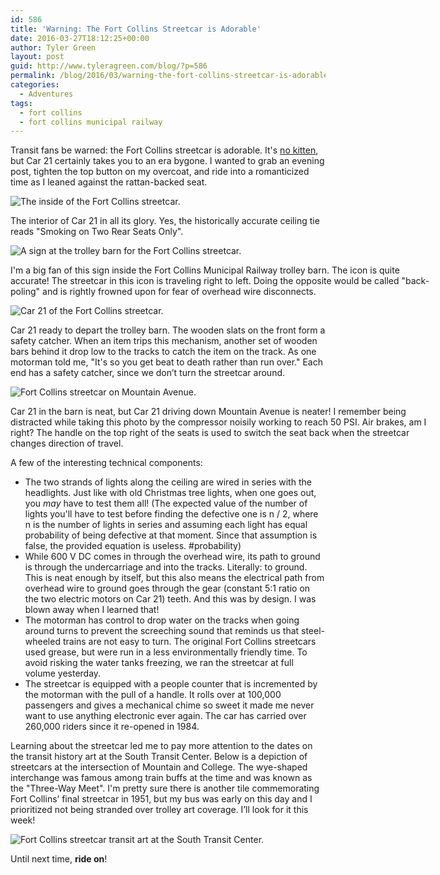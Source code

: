 ```yaml
---
id: 586
title: 'Warning: The Fort Collins Streetcar is Adorable'
date: 2016-03-27T18:12:25+00:00
author: Tyler Green
layout: post
guid: http://www.tyleragreen.com/blog/?p=586
permalink: /blog/2016/03/warning-the-fort-collins-streetcar-is-adorable/
categories:
  - Adventures
tags:
  - fort collins
  - fort collins municipal railway
---
```

Transit fans be warned: the Fort Collins streetcar is adorable. It's <a href="https://www.pinterest.com/pin/342766221620824493/" target="_blank">no kitten</a>, but Car 21 certainly takes you to an era bygone. I wanted to grab an evening post, tighten the top button on my overcoat, and ride into a romanticized time as I leaned against the rattan-backed seat.

<div style="width: 517px" class="wp-caption aligncenter">
  <img src="http://i0.wp.com/www.tyleragreen.com/blog_files/2016-03-trolley-training/trolley-training2.jpg?resize=507%2C676" alt="The inside of the Fort Collins streetcar." data-recalc-dims="1" />
  
  <p class="wp-caption-text">
    The interior of Car 21 in all its glory. Yes, the historically accurate ceiling tie reads "Smoking on Two Rear Seats Only".
  </p>
</div>

<div style="width: 686px" class="wp-caption aligncenter">
  <img src="http://i0.wp.com/www.tyleragreen.com/blog_files/2016-03-trolley-training/trolley-training3.jpg?resize=676%2C676" alt="A sign at the trolley barn for the Fort Collins streetcar." data-recalc-dims="1" />
  
  <p class="wp-caption-text">
    I'm a big fan of this sign inside the Fort Collins Municipal Railway trolley barn. The icon is quite accurate! The streetcar in this icon is traveling right to left. Doing the opposite would be called "back-poling" and is rightly frowned upon for fear of overhead wire disconnects.
  </p>
</div>

<div style="width: 517px" class="wp-caption aligncenter">
  <img src="http://i2.wp.com/www.tyleragreen.com/blog_files/2016-03-trolley-training/trolley-training4.jpg?resize=507%2C676" alt="Car 21 of the Fort Collins streetcar." data-recalc-dims="1" />
  
  <p class="wp-caption-text">
    Car 21 ready to depart the trolley barn. The wooden slats on the front form a safety catcher. When an item trips this mechanism, another set of wooden bars behind it drop low to the tracks to catch the item on the track. As one motorman told me, "It's so you get beat to death rather than run over." Each end has a safety catcher, since we don&#8217;t turn the streetcar around.
  </p>
</div>

<div style="width: 686px" class="wp-caption aligncenter">
  <img src="http://i1.wp.com/www.tyleragreen.com/blog_files/2016-03-trolley-training/trolley-training5.jpg?resize=676%2C507" alt="Fort Collins streetcar on Mountain Avenue." data-recalc-dims="1" />
  
  <p class="wp-caption-text">
    Car 21 in the barn is neat, but Car 21 driving down Mountain Avenue is neater! I remember being distracted while taking this photo by the compressor noisily working to reach 50 PSI. Air brakes, am I right? The handle on the top right of the seats is used to switch the seat back when the streetcar changes direction of travel.
  </p>
</div>

A few of the interesting technical components:

  * The two strands of lights along the ceiling are wired in series with the headlights. Just like with old Christmas tree lights, when one goes out, you _may_ have to test them all! (The expected value of the number of lights you'll have to test before finding the defective one is n / 2, where n is the number of lights in series and assuming each light has equal probability of being defective at that moment. Since that assumption is false, the provided equation is useless. #probability)
  * While 600 V DC comes in through the overhead wire, its path to ground is through the undercarriage and into the tracks. Literally: to ground. This is neat enough by itself, but this also means the electrical path from overhead wire to ground goes through the gear (constant 5:1 ratio on the two electric motors on Car 21) teeth. And this was by design. I was blown away when I learned that!
  * The motorman has control to drop water on the tracks when going around turns to prevent the screeching sound that reminds us that steel-wheeled trains are not easy to turn. The original Fort Collins streetcars used grease, but were run in a less environmentally friendly time. To avoid risking the water tanks freezing, we ran the streetcar at full volume yesterday.
  * The streetcar is equipped with a people counter that is incremented by the motorman with the pull of a handle. It rolls over at 100,000 passengers and gives a mechanical chime so sweet it made me never want to use anything electronic ever again. The car has carried over 260,000 riders since it re-opened in 1984.

Learning about the streetcar led me to pay more attention to the dates on the transit history art at the South Transit Center. Below is a depiction of streetcars at the intersection of Mountain and College. The wye-shaped interchange was famous among train buffs at the time and was known as the "Three-Way Meet". I'm pretty sure there is another tile commemorating Fort Collins&#8217; final streetcar in 1951, but my bus was early on this day and I prioritized not being stranded over trolley art coverage. I&#8217;ll look for it this week!

<img class="aligncenter" src="http://i0.wp.com/www.tyleragreen.com/blog_files/2016-03-trolley-training/trolley-training1.jpg?resize=507%2C676" alt="Fort Collins streetcar transit art at the South Transit Center." data-recalc-dims="1" />

Until next time, **ride on**!
